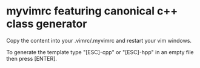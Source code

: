 # myvimrc featuring canonical c++ class generator

Copy the content into your .vimrc/.myvimrc and restart your vim windows.

To generate the template type "[ESC]-cpp" or "[ESC]-hpp" in an empty file then press [ENTER].
